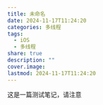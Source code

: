 ```yaml
---
title: 未命名
date: 2024-11-17T11:24:20
categories: 多线程
tags:
  - iOS
  - 多线程
share: true
description: ""
cover.image: 
lastmod: 2024-11-17T11:24:20
---
```

这是一篇测试笔记，请注意





